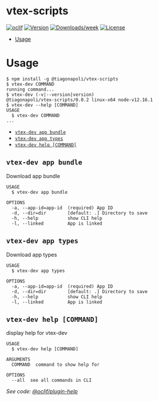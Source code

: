 vtex-scripts
==============

[![oclif](https://img.shields.io/badge/cli-oclif-brightgreen.svg)](https://oclif.io)
[![Version](https://img.shields.io/npm/v/@tiagonapoli/vtex-scripts.svg)](https://npmjs.org/package/@tiagonapoli/vtex-scripts)
[![Downloads/week](https://img.shields.io/npm/dw/@tiagonapoli/vtex-scripts.svg)](https://npmjs.org/package/@tiagonapoli/vtex-scripts)
[![License](https://img.shields.io/npm/l/@tiagonapoli/vtex-scripts.svg)](https://github.com/tiagonapoli/vtex-scripts/blob/master/package.json)

<!-- toc -->
* [Usage](#usage)
<!-- tocstop -->

# Usage
<!-- usage -->
```sh-session
$ npm install -g @tiagonapoli/vtex-scripts
$ vtex-dev COMMAND
running command...
$ vtex-dev (-v|--version|version)
@tiagonapoli/vtex-scripts/0.0.2 linux-x64 node-v12.16.1
$ vtex-dev --help [COMMAND]
USAGE
  $ vtex-dev COMMAND
...
```
<!-- usagestop -->

<!-- commands -->
* [`vtex-dev app bundle`](#vtex-dev-app-bundle)
* [`vtex-dev app types`](#vtex-dev-app-types)
* [`vtex-dev help [COMMAND]`](#vtex-dev-help-command)

## `vtex-dev app bundle`

Download app bundle

```
USAGE
  $ vtex-dev app bundle

OPTIONS
  -a, --app-id=app-id  (required) App ID
  -d, --dir=dir        [default: .] Directory to save
  -h, --help           show CLI help
  -l, --linked         App is linked
```

## `vtex-dev app types`

Download app types

```
USAGE
  $ vtex-dev app types

OPTIONS
  -a, --app-id=app-id  (required) App ID
  -d, --dir=dir        [default: .] Directory to save
  -h, --help           show CLI help
  -l, --linked         App is linked
```

## `vtex-dev help [COMMAND]`

display help for vtex-dev

```
USAGE
  $ vtex-dev help [COMMAND]

ARGUMENTS
  COMMAND  command to show help for

OPTIONS
  --all  see all commands in CLI
```

_See code: [@oclif/plugin-help](https://github.com/oclif/plugin-help/blob/v2.2.3/src/commands/help.ts)_
<!-- commandsstop -->
